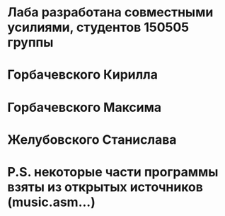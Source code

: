 # Лаба разработана совместными усилиями, студентов 150505 группы
# Горбачевского Кирилла
# Горбачевского Максима
# Желубовского Станислава


# P.S. некоторые части программы взяты из открытых источников (music.asm...)